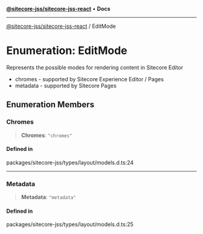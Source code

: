 [**@sitecore-jss/sitecore-jss-react**](../README.md) • **Docs**

***

[@sitecore-jss/sitecore-jss-react](../README.md) / EditMode

# Enumeration: EditMode

Represents the possible modes for rendering content in Sitecore Editor
- chromes - supported by Sitecore Experience Editor / Pages
- metadata - supported by Sitecore Pages

## Enumeration Members

### Chromes

> **Chromes**: `"chromes"`

#### Defined in

packages/sitecore-jss/types/layout/models.d.ts:24

***

### Metadata

> **Metadata**: `"metadata"`

#### Defined in

packages/sitecore-jss/types/layout/models.d.ts:25
